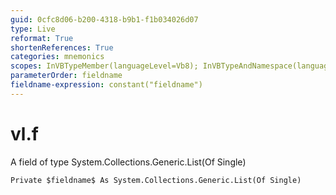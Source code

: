 ```yaml
---
guid: 0cfc8d06-b200-4318-b9b1-f1b034026d07
type: Live
reformat: True
shortenReferences: True
categories: mnemonics
scopes: InVBTypeMember(languageLevel=Vb8); InVBTypeAndNamespace(languageLevel=Vb8)
parameterOrder: fieldname
fieldname-expression: constant("fieldname")
---
```


# vl.f

A field of type System.Collections.Generic.List(Of Single)

```
Private $fieldname$ As System.Collections.Generic.List(Of Single)
```
